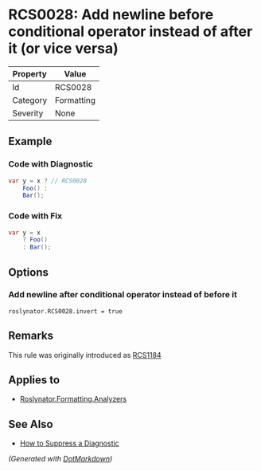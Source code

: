 # RCS0028: Add newline before conditional operator instead of after it \(or vice versa\)

| Property | Value      |
| -------- | ---------- |
| Id       | RCS0028    |
| Category | Formatting |
| Severity | None       |

## Example

### Code with Diagnostic

```csharp
var y = x ? // RCS0028
    Foo() :
    Bar();
```

### Code with Fix

```csharp
var y = x
    ? Foo()
    : Bar();
```

## Options

### Add newline after conditional operator instead of before it

```editorconfig
roslynator.RCS0028.invert = true
```

## Remarks

This rule was originally introduced as [RCS1184](RCS1184.md)

## Applies to

* [Roslynator.Formatting.Analyzers](https://www.nuget.org/packages/Roslynator.Formatting.Analyzers)

## See Also

* [How to Suppress a Diagnostic](../HowToConfigureAnalyzers.md#how-to-suppress-a-diagnostic)


*\(Generated with [DotMarkdown](http://github.com/JosefPihrt/DotMarkdown)\)*